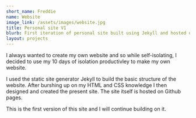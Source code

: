 ```yaml
--- 
short_name: Freddie
name: Website
image_link: /assets/images/website.jpg 
title: Personal site V1
blurb: First iteration of personal site built using Jekyll and hosted on GitHub pages.
layout: projects
---
```

I always wanted to create my own website and so while self-isolating, I decided to use my 10 days of isolation productivley to make my own website. 

I used the static site generator Jekyll to build the basic structure of the website. After burshing up on my HTML and CSS knowledge I then designed and created the present site. The site itself is hosted on Github pages.

This is the first version of this site and I will continue building on it.


